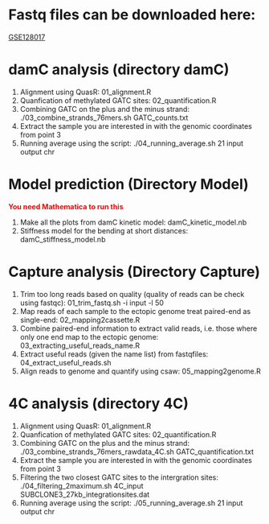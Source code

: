 # Fastq files can be downloaded here:
[GSE128017](https://www.ncbi.nlm.nih.gov/geo/query/acc.cgi?acc=GSE128017)


# damC analysis (directory damC)
1) Alignment using QuasR: 01_alignment.R
2) Quanfication of methylated GATC sites: 02_quantification.R
3) Combining GATC on the plus and the minus strand: ./03_combine_strands_76mers.sh GATC_counts.txt
4) Extract the sample you are interested in with the genomic coordinates from point 3
5) Running average using the script: ./04_running_average.sh 21 input output chr

# Model prediction (Directory Model)
<font color="red"> **You need Mathematica to run this** </font>
1) Make all the plots from damC kinetic model: damC_kinetic_model.nb
2) Stiffness model for the bending at short distances: damC_stiffness_model.nb

# Capture analysis (Directory Capture)
1) Trim too long reads based on quality (quality of reads can be check using fastqc): 01_trim_fastq.sh -i input -l 50
2) Map reads of each sample to the ectopic genome treat paired-end as single-end: 02_mapping2cassette.R
3) Combine paired-end information to extract valid reads, i.e. those where only one end map to the ectopic genome: 03_extracting_useful_reads_name.R
4) Extract useful reads (given the name list) from fastqfiles: 04_extract_useful_reads.sh
5) Align reads to genome and quantify using csaw: 05_mapping2genome.R

# 4C analysis (directory 4C)
1) Alignment using QuasR: 01_alignment.R
2) Quanfication of methylated GATC sites: 02_quantification.R
3) Combining GATC on the plus and the minus strand: ./03_combine_strands_76mers_rawdata_4C.sh GATC_quantification.txt
4) Extract the sample you are interested in with the genomic coordinates from point 3
5) Filtering the two closest GATC sites to the intergration sites: ./04_filtering_2maximum.sh 4C_input SUBCLONE3_27kb_integrationsites.dat
6) Running average using the script: ./05_running_average.sh 21 input output chr

